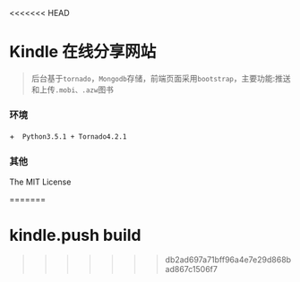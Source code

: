 <<<<<<< HEAD

# Kindle 在线分享网站

> 后台基于`tornado`，`Mongodb`存储，前端页面采用`bootstrap`，主要功能:推送和上传`.mobi、.azw`图书


### 环境
+　`Python3.5.1 + Tornado4.2.1`

### 其他
The MIT License

=======
# kindle.push build
>>>>>>> db2ad697a71bff96a4e7e29d868bad867c1506f7
